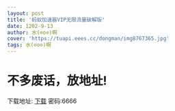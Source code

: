 ```yaml
---
layout: post
title: '蚂蚁加速器VIP无限流量破解版'
date: 1202-9-13
author: 水(⊙o⊙)啊
cover: 'https://tuapi.eees.cc/dongman/img8767365.jpg'
tags: 水(⊙o⊙)啊
---
```

<h1>不多废话，放地址!</h1>
下载地址:
<a href="https://fuckyoumom.lanzoui.com/iJVPetmtjfe">下载</a>
密码:6666
